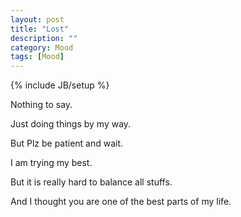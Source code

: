 ```yaml
---
layout: post
title: "Lost"
description: ""
category: Mood
tags: [Mood]
---
```

{% include JB/setup %}

Nothing to say.

Just doing things by my way.

But Plz be patient and wait.

I am trying my best.

But it is really hard to balance all stuffs.

And I thought you are one of the best parts of my life.
